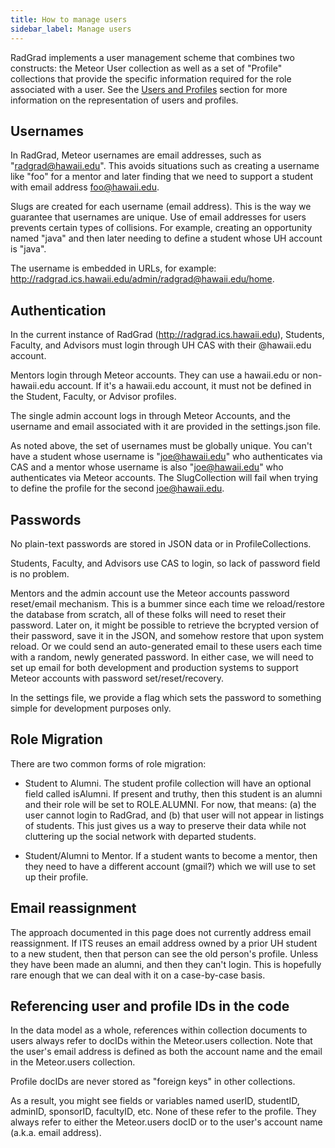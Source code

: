 ```yaml
---
title: How to manage users
sidebar_label: Manage users
---
```


RadGrad implements a user management scheme that combines two constructs: the Meteor User collection as well as a set of "Profile" collections that provide the specific information required for the role associated with a user. See the [Users and Profiles](./entity-relationship-model#users-and-profiles) section for more information on the representation of users and profiles.

## Usernames

In RadGrad, Meteor usernames are email addresses, such as "radgrad@hawaii.edu". This avoids situations such as creating a username like "foo" for a mentor and later finding that we need to support a student with email address foo@hawaii.edu. 

Slugs are created for each username (email address).  This is the way we guarantee that usernames are unique. Use of email addresses for users prevents certain types of collisions. For example, creating an opportunity named "java" and then later needing to define a student whose UH account is "java". 

The username is embedded in URLs, for example: http://radgrad.ics.hawaii.edu/admin/radgrad@hawaii.edu/home.   

## Authentication

In the current instance of RadGrad (http://radgrad.ics.hawaii.edu), Students, Faculty, and Advisors must login through UH CAS with their @hawaii.edu account.

Mentors login through Meteor accounts. They can use a hawaii.edu or non-hawaii.edu account. If it's a hawaii.edu account, it must not be defined in the Student, Faculty, or Advisor profiles.

The single admin account logs in through Meteor Accounts, and the username and email associated with it are provided in the settings.json file.  

As noted above, the set of usernames must be globally unique. You can't have a student whose username is "joe@hawaii.edu" who authenticates via CAS and a mentor whose username is also "joe@hawaii.edu" who authenticates via Meteor accounts. The SlugCollection will fail when trying to define the profile for the second joe@hawaii.edu.

## Passwords

No plain-text passwords are stored in JSON data or in ProfileCollections.   

Students, Faculty, and Advisors use CAS to login, so lack of password field is no problem. 

Mentors and the admin account use the Meteor accounts password reset/email mechanism. This is a bummer since each time we reload/restore the database from scratch, all of these folks will need to reset their password. Later on, it might be possible to retrieve the bcrypted version of their password, save it in the JSON, and somehow restore that upon system reload. Or we could send an auto-generated email to these users each time with a random, newly generated password.  In either case, we will need to set up email for both development and production systems to support Meteor accounts with password set/reset/recovery.

In the settings file, we provide a flag which sets the password to something simple for development purposes only.

## Role Migration

There are two common forms of role migration:

  * Student to Alumni.  The student profile collection will have an optional field called isAlumni. If present and truthy, then this student is an alumni and their role will be set to ROLE.ALUMNI.  For now, that means: (a) the user cannot login to RadGrad, and (b) that user will not appear in listings of students.  This just gives us a way to preserve their data while not cluttering up the social network with departed students.

  * Student/Alumni to Mentor.  If a student wants to become a mentor, then they need to have a different account (gmail?) which we will use to set up their profile. 

## Email reassignment

The approach documented in this page does not currently address email reassignment. If ITS reuses an email address owned by a prior UH student to a new student, then that person can see the old person's profile. Unless they have been made an alumni, and then they can't login.  This is hopefully rare enough that we can deal with it on a case-by-case basis.

## Referencing user and profile IDs in the code

In the data model as a whole, references within collection documents to users always refer to docIDs within the Meteor.users collection.  Note that the user's email address is defined as both the account name and the email in the Meteor.users collection.

Profile docIDs are never stored as "foreign keys" in other collections.  

As a result, you might see fields or variables named userID, studentID, adminID, sponsorID, facultyID, etc.  None of these refer to the profile.  They always refer to either the Meteor.users docID or to the user's account name (a.k.a. email address).



